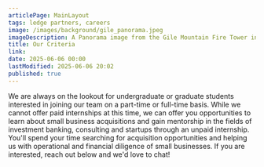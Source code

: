 ```yaml
---
articlePage: MainLayout
tags: ledge partners, careers
image: /images/background/gile_panorama.jpeg
imageDescription: A Panorama image from the Gile Mountain Fire Tower in Norwich, VT
title: Our Criteria
link:
date: 2025-06-06 00:00
lastModified: 2025-06-06 20:02
published: true
---
```


We are always on the lookout for undergraduate or graduate students interested in joining our team on a part-time or full-time basis. While we cannot offer paid internships at this time, we can offer you opportunities to learn about small business acquisitions and gain mentorship in the fields of investment banking, consulting and startups through an unpaid internship. You'll spend your time searching for acquisition opportunities and helping us with operational and financial diligence of small businesses. If you are interested, reach out below and we'd love to chat!
